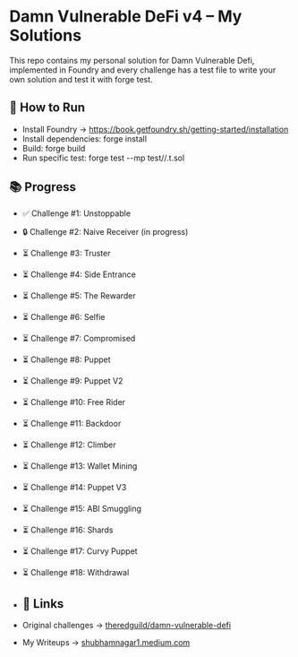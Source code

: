 # Damn Vulnerable DeFi v4 – My Solutions
This repo contains my personal solution for Damn Vulnerable Defi, implemented in Foundry and every challenge has a test file to write your own solution and test it with forge test.

## 🚀 How to Run
- Install Foundry → https://book.getfoundry.sh/getting-started/installation
- Install dependencies: forge install
- Build: forge build
- Run specific test: forge test --mp test/<testname>/<testfilename>.t.sol

## 📚 Progress
- ✅ Challenge #1: Unstoppable  
- 🔒 Challenge #2: Naive Receiver (in progress)  
- ⏳ Challenge #3: Truster  
- ⏳ Challenge #4: Side Entrance  
- ⏳ Challenge #5: The Rewarder  
- ⏳ Challenge #6: Selfie  
- ⏳ Challenge #7: Compromised  
- ⏳ Challenge #8: Puppet  
- ⏳ Challenge #9: Puppet V2  
- ⏳ Challenge #10: Free Rider  
- ⏳ Challenge #11: Backdoor  
- ⏳ Challenge #12: Climber  
- ⏳ Challenge #13: Wallet Mining  
- ⏳ Challenge #14: Puppet V3  
- ⏳ Challenge #15: ABI Smuggling  
- ⏳ Challenge #16: Shards  
- ⏳ Challenge #17: Curvy Puppet  
- ⏳ Challenge #18: Withdrawal  

- ## 🔗 Links  
- Original challenges → [theredguild/damn-vulnerable-defi](https://github.com/theredguild/damn-vulnerable-defi)  
- My Writeups → [shubhamnagar1.medium.com](https://shubhamnagar1.medium.com/)  


